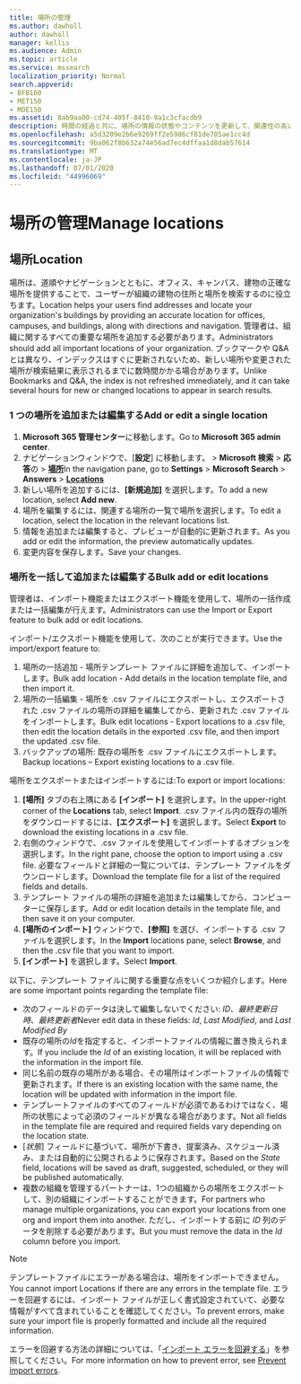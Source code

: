 ```yaml
---
title: 場所の管理
ms.author: dawholl
author: dawholl
manager: kellis
ms.audience: Admin
ms.topic: article
ms.service: mssearch
localization_priority: Normal
search.appverid:
- BFB160
- MET150
- MOE150
ms.assetid: 8ab9aa00-cd74-405f-8410-9a1c3cfacdb9
description: 時間の経過と共に、場所の情報の状態やコンテンツを更新して、関連性の高い状態を維持することが必要になる場合があります。
ms.openlocfilehash: a5d3209e2b6e9269ff2e5986cf81de705ae1cc4d
ms.sourcegitcommit: 9ba062f8b632a74e56ad7ec4dffaa1d8dab57614
ms.translationtype: MT
ms.contentlocale: ja-JP
ms.lasthandoff: 07/01/2020
ms.locfileid: "44996069"
---
```

# <a name="manage-locations"></a><span data-ttu-id="4f76d-103">場所の管理</span><span class="sxs-lookup"><span data-stu-id="4f76d-103">Manage locations</span></span>

## <a name="location"></a><span data-ttu-id="4f76d-104">場所</span><span class="sxs-lookup"><span data-stu-id="4f76d-104">Location</span></span>

<span data-ttu-id="4f76d-105">場所は、道順やナビゲーションとともに、オフィス、キャンパス、建物の正確な場所を提供することで、ユーザーが組織の建物の住所と場所を検索するのに役立ちます。</span><span class="sxs-lookup"><span data-stu-id="4f76d-105">Location helps your users find addresses and locate your organization's buildings by providing an accurate location for offices, campuses, and buildings, along with directions and navigation.</span></span> <span data-ttu-id="4f76d-106">管理者は、組織に関するすべての重要な場所を追加する必要があります。</span><span class="sxs-lookup"><span data-stu-id="4f76d-106">Administrators should add all important locations of your organization.</span></span> <span data-ttu-id="4f76d-107">ブックマークや Q&A とは異なり、インデックスはすぐに更新されないため、新しい場所や変更された場所が検索結果に表示されるまでに数時間かかる場合があります。</span><span class="sxs-lookup"><span data-stu-id="4f76d-107">Unlike Bookmarks and Q&A, the index is not refreshed immediately, and it can take several hours for new or changed locations to appear in search results.</span></span>

### <a name="add-or-edit-a-single-location"></a><span data-ttu-id="4f76d-108">1 つの場所を追加または編集する</span><span class="sxs-lookup"><span data-stu-id="4f76d-108">Add or edit a single location</span></span>

1. <span data-ttu-id="4f76d-109">**Microsoft 365 管理センター**に移動します。</span><span class="sxs-lookup"><span data-stu-id="4f76d-109">Go to **Microsoft 365 admin center**.</span></span>
1. <span data-ttu-id="4f76d-110">ナビゲーションウィンドウで、[**設定**] に移動します。  >  **Microsoft 検索**  >  **応答**の  >  [**場所**](https://admin.microsoft.com/Adminportal/Home#/MicrosoftSearch/locations)</span><span class="sxs-lookup"><span data-stu-id="4f76d-110">In the navigation pane, go to **Settings** > **Microsoft Search** > **Answers** > [**Locations**](https://admin.microsoft.com/Adminportal/Home#/MicrosoftSearch/locations)</span></span>
1. <span data-ttu-id="4f76d-111">新しい場所を追加するには、**[新規追加]** を選択します。</span><span class="sxs-lookup"><span data-stu-id="4f76d-111">To add a new location, select **Add new**.</span></span>
1. <span data-ttu-id="4f76d-112">場所を編集するには、関連する場所の一覧で場所を選択します。</span><span class="sxs-lookup"><span data-stu-id="4f76d-112">To edit a location, select the location in the relevant locations list.</span></span>
1. <span data-ttu-id="4f76d-113">情報を追加または編集すると、プレビューが自動的に更新されます。</span><span class="sxs-lookup"><span data-stu-id="4f76d-113">As you add or edit the information, the preview automatically updates.</span></span>
1. <span data-ttu-id="4f76d-114">変更内容を保存します。</span><span class="sxs-lookup"><span data-stu-id="4f76d-114">Save your changes.</span></span>

### <a name="bulk-add-or-edit-locations"></a><span data-ttu-id="4f76d-115">場所を一括して追加または編集する</span><span class="sxs-lookup"><span data-stu-id="4f76d-115">Bulk add or edit locations</span></span>

<span data-ttu-id="4f76d-116">管理者は、インポート機能またはエクスポート機能を使用して、場所の一括作成または一括編集が行えます。</span><span class="sxs-lookup"><span data-stu-id="4f76d-116">Administrators can use the Import or Export feature to bulk add or edit locations.</span></span>

<span data-ttu-id="4f76d-117">インポート/エクスポート機能を使用して、次のことが実行できます。</span><span class="sxs-lookup"><span data-stu-id="4f76d-117">Use the import/export feature to:</span></span>

1. <span data-ttu-id="4f76d-118">場所の一括追加 - 場所テンプレート ファイルに詳細を追加して、インポートします。</span><span class="sxs-lookup"><span data-stu-id="4f76d-118">Bulk add location - Add details in the location template file, and then import it.</span></span>
1. <span data-ttu-id="4f76d-119">場所の一括編集 - 場所を .csv ファイルにエクスポートし、エクスポートされた .csv ファイルの場所の詳細を編集してから、更新された .csv ファイルをインポートします。</span><span class="sxs-lookup"><span data-stu-id="4f76d-119">Bulk edit locations - Export locations to a .csv file, then edit the location details in the exported .csv file, and then import the updated .csv file.</span></span>
1. <span data-ttu-id="4f76d-120">バックアップの場所: 既存の場所を .csv ファイルにエクスポートします。</span><span class="sxs-lookup"><span data-stu-id="4f76d-120">Backup locations – Export existing locations to a .csv file.</span></span>

<span data-ttu-id="4f76d-121">場所をエクスポートまたはインポートするには:</span><span class="sxs-lookup"><span data-stu-id="4f76d-121">To export or import locations:</span></span>

1. <span data-ttu-id="4f76d-122">**[場所]** タブの右上隅にある **[インポート]** を選択します。</span><span class="sxs-lookup"><span data-stu-id="4f76d-122">In the upper-right corner of the **Locations** tab, select **Import**.</span></span>
<span data-ttu-id="4f76d-123">.csv ファイル内の既存の場所をダウンロードするには、**[エクスポート]** を選択します。</span><span class="sxs-lookup"><span data-stu-id="4f76d-123">Select **Export** to download the existing locations in a .csv file.</span></span>
1. <span data-ttu-id="4f76d-124">右側のウィンドウで、.csv ファイルを使用してインポートするオプションを選択します。</span><span class="sxs-lookup"><span data-stu-id="4f76d-124">In the right pane, choose the option to import using a .csv file.</span></span>
<span data-ttu-id="4f76d-125">必要なフィールドと詳細の一覧については、テンプレート ファイルをダウンロードします。</span><span class="sxs-lookup"><span data-stu-id="4f76d-125">Download the template file for a list of the required fields and details.</span></span>
1. <span data-ttu-id="4f76d-126">テンプレート ファイルの場所の詳細を追加または編集してから、コンピューターに保存します。</span><span class="sxs-lookup"><span data-stu-id="4f76d-126">Add or edit location details in the template file, and then save it on your computer.</span></span>
1. <span data-ttu-id="4f76d-127">**[場所のインポート]** ウィンドウで、**[参照]** を選び、インポートする .csv ファイルを選択します。</span><span class="sxs-lookup"><span data-stu-id="4f76d-127">In the **Import** locations pane, select **Browse**, and then the .csv file that you want to import.</span></span>
1. <span data-ttu-id="4f76d-128">**[インポート]** を選択します。</span><span class="sxs-lookup"><span data-stu-id="4f76d-128">Select **Import**.</span></span>

<span data-ttu-id="4f76d-129">以下に、テンプレート ファイルに関する重要な点をいくつか紹介します。</span><span class="sxs-lookup"><span data-stu-id="4f76d-129">Here are some important points regarding the template file:</span></span>

- <span data-ttu-id="4f76d-130">次のフィールドのデータは決して編集しないでください: *ID*、*最終更新日時*、*最終更新者*</span><span class="sxs-lookup"><span data-stu-id="4f76d-130">Never edit data in these fields: *Id*, *Last Modified*, and *Last Modified By*</span></span>
- <span data-ttu-id="4f76d-131">既存の場所の*Id*を指定すると、インポートファイルの情報に置き換えられます。</span><span class="sxs-lookup"><span data-stu-id="4f76d-131">If you include the *Id* of an existing location, it will be replaced with the information in the import file.</span></span>
- <span data-ttu-id="4f76d-132">同じ名前の既存の場所がある場合、その場所はインポートファイルの情報で更新されます。</span><span class="sxs-lookup"><span data-stu-id="4f76d-132">If there is an existing location with the same name, the location will be updated with information in the import file.</span></span>
- <span data-ttu-id="4f76d-133">テンプレートファイルのすべてのフィールドが必須であるわけではなく、場所の状態によって必須のフィールドが異なる場合があります。</span><span class="sxs-lookup"><span data-stu-id="4f76d-133">Not all fields in the template file are required and required fields vary depending on the location state.</span></span>
- <span data-ttu-id="4f76d-134">[*状態*] フィールドに基づいて、場所が下書き、提案済み、スケジュール済み、または自動的に公開されるように保存されます。</span><span class="sxs-lookup"><span data-stu-id="4f76d-134">Based on the *State* field, locations will be saved as draft, suggested, scheduled, or they will be published automatically.</span></span>
- <span data-ttu-id="4f76d-135">複数の組織を管理するパートナーは、1つの組織からの場所をエクスポートして、別の組織にインポートすることができます。</span><span class="sxs-lookup"><span data-stu-id="4f76d-135">For partners who manage multiple organizations, you can export your locations from one org and import them into another.</span></span> <span data-ttu-id="4f76d-136">ただし、インポートする前に *ID* 列のデータを削除する必要があります。</span><span class="sxs-lookup"><span data-stu-id="4f76d-136">But you must remove the data in the *Id* column before you import.</span></span>

> [!NOTE]
> <span data-ttu-id="4f76d-137">テンプレートファイルにエラーがある場合は、場所をインポートできません。</span><span class="sxs-lookup"><span data-stu-id="4f76d-137">You cannot import Locations if there are any errors in the template file.</span></span> <span data-ttu-id="4f76d-138">エラーを回避するには、インポート ファイルが正しく書式設定されていて、必要な情報がすべて含まれていることを確認してください。</span><span class="sxs-lookup"><span data-stu-id="4f76d-138">To prevent errors, make sure your import file is properly formatted and include all the required information.</span></span>

<span data-ttu-id="4f76d-139">エラーを回避する方法の詳細については、「[インポート エラーを回避する](manage-bookmarks.md#prevent-import-errors)」を参照してください。</span><span class="sxs-lookup"><span data-stu-id="4f76d-139">For more information on how to prevent error, see [Prevent import errors](manage-bookmarks.md#prevent-import-errors).</span></span>
